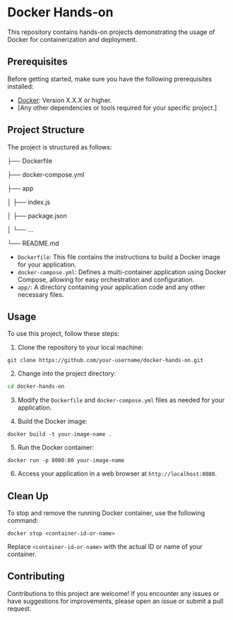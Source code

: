 # Docker Hands-on

This repository contains hands-on projects demonstrating the usage of Docker for containerization and deployment.

## Prerequisites

Before getting started, make sure you have the following prerequisites installed:

- [Docker](https://docs.docker.com/get-docker/): Version X.X.X or higher.
- [Any other dependencies or tools required for your specific project.]

## Project Structure

The project is structured as follows:

├── Dockerfile

├── docker-compose.yml

├── app

│ ├── index.js

│ ├── package.json

│ └── ...

└── README.md


- `Dockerfile`: This file contains the instructions to build a Docker image for your application.
- `docker-compose.yml`: Defines a multi-container application using Docker Compose, allowing for easy orchestration and configuration.
- `app/`: A directory containing your application code and any other necessary files.

## Usage

To use this project, follow these steps:

1. Clone the repository to your local machine:

```
git clone https://github.com/your-username/docker-hands-on.git
```

2. Change into the project directory:
```bash
cd docker-hands-on
```

3. Modify the `Dockerfile` and `docker-compose.yml` files as needed for your application.

4. Build the Docker image:
```arduino
docker build -t your-image-name .
```


5. Run the Docker container:

```arduino
docker run -p 8080:80 your-image-name
```

6. Access your application in a web browser at `http://localhost:8080`.

## Clean Up

To stop and remove the running Docker container, use the following command:
```arduino
docker stop <container-id-or-name>
```

Replace `<container-id-or-name>` with the actual ID or name of your container.

## Contributing

Contributions to this project are welcome! If you encounter any issues or have suggestions for improvements, please open an issue or submit a pull request.

